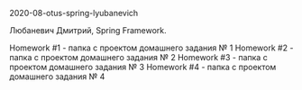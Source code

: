 2020-08-otus-spring-lyubanevich

Любаневич Дмитрий, Spring Framework.

Homework #1 - папка с проектом домашнего задания № 1
Homework #2 - папка с проектом домашнего задания № 2
Homework #3 - папка с проектом домашнего задания № 3
Homework #4 - папка с проектом домашнего задания № 4